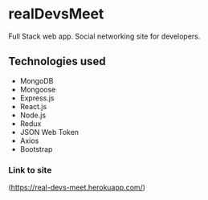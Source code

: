 # realDevsMeet

Full Stack web app.
Social networking site for developers.

## Technologies used

- MongoDB
- Mongoose
- Express.js
- React.js
- Node.js
- Redux
- JSON Web Token
- Axios
- Bootstrap

### Link to site

(https://real-devs-meet.herokuapp.com/)
